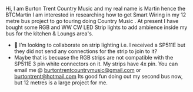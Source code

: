Hi, I am Burton Trent Country Music and my real name is Martin hence the BTCMartin
I am interested in researching how to get Smart Wiring in my 12 metre bus project to go touring doing Country Music .
At present I have bought some RGB and WW CW LED Strip lights to add ambience inside my bus for the kitchen & Loungs area's.
- 💞️ I’m looking to collaborate on strip lighting i.e. I received a SP511E but they did not send any connections for the strip to join to it?
- Maybe that is becuase the RGB strips are not compatible with the SP511E 3 pin white connectors on it. My strips have 4x pin.
You can email me @ burtontrentcountrymusic@gmail.com or burtontrent@hotmail.com
Its good fun doing out my second bus now, but 12 metres is a large project for me.
